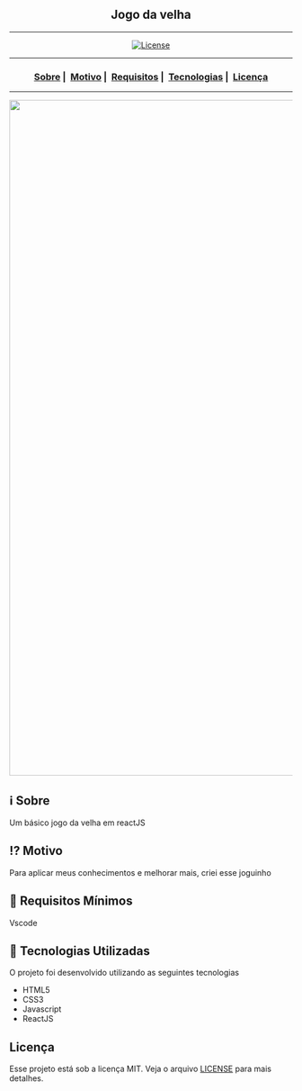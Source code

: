 <h2 align="center">Jogo da velha</h2>

___




<p align="center">
  <a href="LICENSE">
    <img alt="License" src="https://img.shields.io/badge/license-MIT-%23F8952D">
  </a>
</p>

___

<h3 align="center">
  <a href="#information_source-sobre">Sobre</a>&nbsp;|&nbsp;
  <a href="#interrobang-motivo">Motivo</a>&nbsp;|&nbsp;
  <a href="#seedling-requisitos-mínimos">Requisitos</a>&nbsp;|&nbsp;
  <a href="#rocket-tecnologias-utilizadas">Tecnologias</a>&nbsp;|&nbsp;
  <a href="#licença">Licença</a>
</h3>

___

<img src="https://readme-maker.herokuapp.com/uploads/dcc91d6bce1061b6-jogoV.png" width="1200">

## :information_source: Sobre

Um básico jogo da velha em reactJS

## :interrobang: Motivo

Para aplicar meus conhecimentos e melhorar mais, criei esse joguinho 

## :seedling: Requisitos Mínimos

Vscode

## :rocket: Tecnologias Utilizadas 

O projeto foi desenvolvido utilizando as seguintes tecnologias

- HTML5
- CSS3
- Javascript
- ReactJS


## Licença 

Esse projeto está sob a licença MIT. Veja o arquivo [LICENSE](LICENSE) para mais detalhes.
